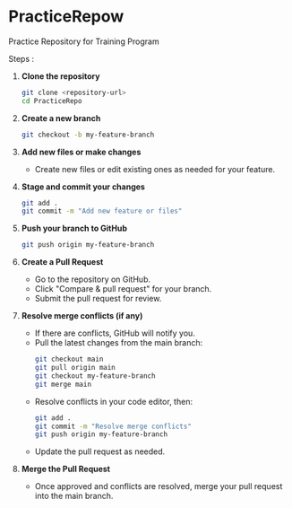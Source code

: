 # PracticeRepow
Practice Repository for Training Program

Steps : 
1. **Clone the repository**
   ```bash
   git clone <repository-url>
   cd PracticeRepo
   ```

2. **Create a new branch**
   ```bash
   git checkout -b my-feature-branch
   ```

3. **Add new files or make changes**
   - Create new files or edit existing ones as needed for your feature.

4. **Stage and commit your changes**
   ```bash
   git add .
   git commit -m "Add new feature or files"
   ```

5. **Push your branch to GitHub**
   ```bash
   git push origin my-feature-branch
   ```

6. **Create a Pull Request**
   - Go to the repository on GitHub.
   - Click "Compare & pull request" for your branch.
   - Submit the pull request for review.

7. **Resolve merge conflicts (if any)**
   - If there are conflicts, GitHub will notify you.
   - Pull the latest changes from the main branch:
     ```bash
     git checkout main
     git pull origin main
     git checkout my-feature-branch
     git merge main
     ```
   - Resolve conflicts in your code editor, then:
     ```bash
     git add .
     git commit -m "Resolve merge conflicts"
     git push origin my-feature-branch
     ```
   - Update the pull request as needed.

8. **Merge the Pull Request**
   - Once approved and conflicts are resolved, merge your pull request into the main branch.

